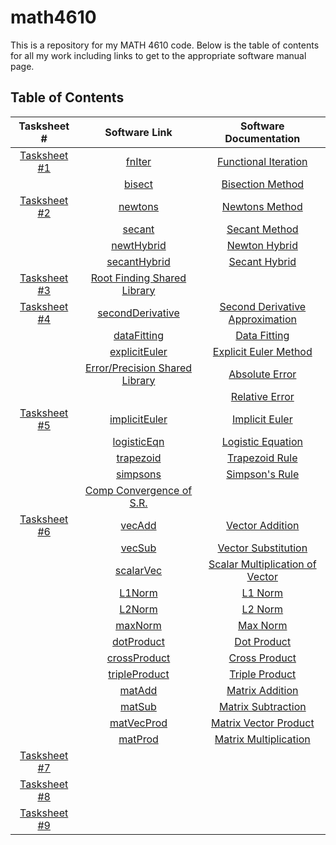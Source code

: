 # math4610
This is a repository for my MATH 4610 code. Below is the table of contents for all my work including links to get to the appropriate software manual page.

## Table of Contents

|                    Tasksheet #                    |                    Software Link                   |                    Software Documentation                   |
| :-----------------------------------------------: | :-------------------------------------------------------: | :-------------------------------------------------------: |
| [Tasksheet #1](https://github.com/jake-daniels16/math4610/blob/main/HW/HW%201.pdf) | [fnIter](https://github.com/jake-daniels16/math4610/blob/main/Root%20Finding%20Problem/Methods/fnIter.py) | [Functional Iteration](https://github.com/jake-daniels16/math4610/blob/main/doc/Software%20Manual/Functional%20Iteration.md) |
| | [bisect](https://github.com/jake-daniels16/math4610/blob/main/Root%20Finding%20Problem/Methods/bisect.py) | [Bisection Method](https://github.com/jake-daniels16/math4610/blob/main/doc/Software%20Manual/Bisection.md) |
| [Tasksheet #2](https://github.com/jake-daniels16/math4610/blob/main/HW/HW%202.pdf) | [newtons](https://github.com/jake-daniels16/math4610/blob/main/Root%20Finding%20Problem/Methods/newtons.py) | [Newtons Method](https://github.com/jake-daniels16/math4610/blob/main/doc/Software%20Manual/Newton's%20Method.md) |
| | [secant](https://github.com/jake-daniels16/math4610/blob/main/Root%20Finding%20Problem/Methods/secant.py) | [Secant Method](https://github.com/jake-daniels16/math4610/blob/main/doc/Software%20Manual/Secant%20Method.md) |
| | [newtHybrid](https://github.com/jake-daniels16/math4610/blob/main/Root%20Finding%20Problem/Methods/newtHybrid.py) | [Newton Hybrid](https://github.com/jake-daniels16/math4610/blob/main/doc/Software%20Manual/Bisection-Newton%20Hybrid.md) |
| | [secantHybrid](https://github.com/jake-daniels16/math4610/blob/main/Root%20Finding%20Problem/Methods/secantHybrid.py) | [Secant Hybrid](https://github.com/jake-daniels16/math4610/blob/main/doc/Software%20Manual/Bisection-Secant%20Hybrid.md) |
| [Tasksheet #3](https://github.com/jake-daniels16/math4610/blob/main/HW/HW%203.pdf)| [Root Finding Shared Library](https://github.com/jake-daniels16/math4610/tree/main/RF%20Shared%20Library) | |
| [Tasksheet #4](https://github.com/jake-daniels16/math4610/blob/main/HW/HW%204.pdf)| [secondDerivative](https://github.com/jake-daniels16/math4610/blob/main/Derivative%20Approximation/Methods/secondDerivative.py) | [Second Derivative Approximation](https://github.com/jake-daniels16/math4610/blob/main/doc/Software%20Manual/Second%20Derivative%20Approx.md) |
| | [dataFitting](https://github.com/jake-daniels16/math4610/blob/main/Derivative%20Approximation/Methods/dataFitting.py) | [Data Fitting](https://github.com/jake-daniels16/math4610/blob/main/doc/Software%20Manual/Data%20Fitting.md) |
| | [explicitEuler](https://github.com/jake-daniels16/math4610/blob/main/Derivative%20Approximation/Methods/explicitEuler.py) | [Explicit Euler Method](https://github.com/jake-daniels16/math4610/blob/main/doc/Software%20Manual/Explicit%20Euler.md) |
| | [Error/Precision Shared Library](https://github.com/jake-daniels16/math4610/tree/main/Error%20Shared%20Library) | [Absolute Error](https://github.com/jake-daniels16/math4610/blob/main/doc/Software%20Manual/Absolute%20Error.md) |
| | | [Relative Error](https://github.com/jake-daniels16/math4610/blob/main/doc/Software%20Manual/Relative%20Error.md) |
| [Tasksheet #5](https://github.com/jake-daniels16/math4610/blob/main/HW/HW%205.pdf) | [implicitEuler](https://github.com/jake-daniels16/math4610/blob/main/Derivative%20Approximation/Methods/implicitEuler.py) | [Implicit Euler](https://github.com/jake-daniels16/math4610/blob/main/doc/Software%20Manual/Implicit%20Euler.md) |
| | [logisticEqn](https://github.com/jake-daniels16/math4610/blob/main/Derivative%20Approximation/logisticEqn.py) | [Logistic Equation](https://github.com/jake-daniels16/math4610/blob/main/doc/Software%20Manual/Logistic%20Equation.md) |
| | [trapezoid](https://github.com/jake-daniels16/math4610/blob/main/Numerical%20Integration/Methods/trapezoid.py) | [Trapezoid Rule](https://github.com/jake-daniels16/math4610/blob/main/doc/Software%20Manual/Trapezoid%20Rule.md) |
| | [simpsons](https://github.com/jake-daniels16/math4610/blob/main/Numerical%20Integration/Methods/simpsons.py) | [Simpson's Rule](https://github.com/jake-daniels16/math4610/blob/main/doc/Software%20Manual/Simpson's%20Rule.md) |
| | [Comp Convergence of S.R.](https://github.com/jake-daniels16/math4610/blob/main/Numerical%20Integration/Comp_Convergence.py) | |
| [Tasksheet #6](https://github.com/jake-daniels16/math4610/blob/main/HW/HW%206.pdf) | [vecAdd](https://github.com/jake-daniels16/math4610/blob/main/Linear_Algebra_Code/Methods/vecAdd.py) | [Vector Addition](https://github.com/jake-daniels16/math4610/blob/main/doc/Software%20Manual/Vector%20Addition.md) |
| | [vecSub](https://github.com/jake-daniels16/math4610/blob/main/Linear_Algebra_Code/Methods/vecSub.py) | [Vector Substitution](https://github.com/jake-daniels16/math4610/blob/main/doc/Software%20Manual/Vector%20Subtraction.md) |
| | [scalarVec](https://github.com/jake-daniels16/math4610/blob/main/Linear_Algebra_Code/Methods/vecScalar.py) | [Scalar Multiplication of Vector](https://github.com/jake-daniels16/math4610/blob/main/doc/Software%20Manual/Scalar%20Multiplication%20of%20Vector.md) |
| | [L1Norm](https://github.com/jake-daniels16/math4610/blob/main/Linear_Algebra_Code/Methods/L1Norm.py) | [L1 Norm](https://github.com/jake-daniels16/math4610/blob/main/doc/Software%20Manual/L1%20Norm.md) |
| | [L2Norm](https://github.com/jake-daniels16/math4610/blob/main/Linear_Algebra_Code/Methods/L2Norm.py) | [L2 Norm](https://github.com/jake-daniels16/math4610/blob/main/doc/Software%20Manual/L2%20Norm.md) |
| | [maxNorm](https://github.com/jake-daniels16/math4610/blob/main/Linear_Algebra_Code/Methods/maxNorm.py) | [Max Norm](https://github.com/jake-daniels16/math4610/blob/main/doc/Software%20Manual/Max%20Norm.md) |
| | [dotProduct](https://github.com/jake-daniels16/math4610/blob/main/Linear_Algebra_Code/Methods/dotProduct.py) | [Dot Product](https://github.com/jake-daniels16/math4610/blob/main/doc/Software%20Manual/Dot%20Product.md) |
| | [crossProduct](https://github.com/jake-daniels16/math4610/blob/main/Linear_Algebra_Code/Methods/crossProduct.py) | [Cross Product](https://github.com/jake-daniels16/math4610/blob/main/doc/Software%20Manual/Cross%20Product.md) |
| | [tripleProduct](https://github.com/jake-daniels16/math4610/blob/main/Linear_Algebra_Code/Methods/tripleProduct.py) | [Triple Product](https://github.com/jake-daniels16/math4610/blob/main/doc/Software%20Manual/Triple%20Product.md) |
| | [matAdd](https://github.com/jake-daniels16/math4610/blob/main/Linear_Algebra_Code/Methods/matAdd.py) | [Matrix Addition](https://github.com/jake-daniels16/math4610/blob/main/doc/Software%20Manual/Matrix%20Addition.md) |
| | [matSub](https://github.com/jake-daniels16/math4610/blob/main/Linear_Algebra_Code/Methods/matSub.py) | [Matrix Subtraction](https://github.com/jake-daniels16/math4610/blob/main/doc/Software%20Manual/Matrix%20Subtraction.md) |
| | [matVecProd](https://github.com/jake-daniels16/math4610/blob/main/Linear_Algebra_Code/Methods/matVecProd.py) | [Matrix Vector Product](https://github.com/jake-daniels16/math4610/blob/main/doc/Software%20Manual/Matrix%20Vector%20Product.md) |
| | [matProd](https://github.com/jake-daniels16/math4610/blob/main/Linear_Algebra_Code/Methods/matProd.py) | [Matrix Multiplication](https://github.com/jake-daniels16/math4610/blob/main/doc/Software%20Manual/Matrix%20Multiplication.md) |
| [Tasksheet #7](https://github.com/jake-daniels16/math4610/blob/main/HW/HW%207.pdf) | | |
| [Tasksheet #8](https://github.com/jake-daniels16/math4610/blob/main/HW/HW%208.pdf) | | |
| [Tasksheet #9](https://github.com/jake-daniels16/math4610/blob/main/HW/HW%209.pdf) | | |

